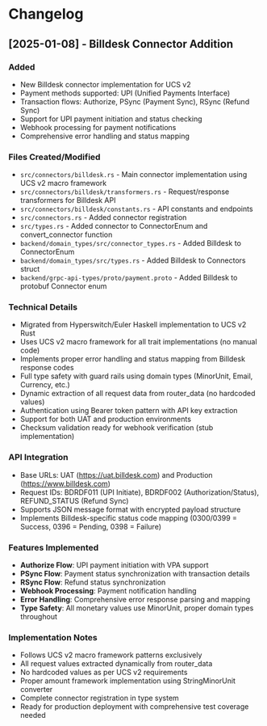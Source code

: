 # Changelog

## [2025-01-08] - Billdesk Connector Addition

### Added
- New Billdesk connector implementation for UCS v2
- Payment methods supported: UPI (Unified Payments Interface)
- Transaction flows: Authorize, PSync (Payment Sync), RSync (Refund Sync)
- Support for UPI payment initiation and status checking
- Webhook processing for payment notifications
- Comprehensive error handling and status mapping

### Files Created/Modified
- `src/connectors/billdesk.rs` - Main connector implementation using UCS v2 macro framework
- `src/connectors/billdesk/transformers.rs` - Request/response transformers for Billdesk API
- `src/connectors/billdesk/constants.rs` - API constants and endpoints
- `src/connectors.rs` - Added connector registration
- `src/types.rs` - Added connector to ConnectorEnum and convert_connector function
- `backend/domain_types/src/connector_types.rs` - Added Billdesk to ConnectorEnum
- `backend/domain_types/src/types.rs` - Added Billdesk to Connectors struct
- `backend/grpc-api-types/proto/payment.proto` - Added Billdesk to protobuf Connector enum

### Technical Details
- Migrated from Hyperswitch/Euler Haskell implementation to UCS v2 Rust
- Uses UCS v2 macro framework for all trait implementations (no manual code)
- Implements proper error handling and status mapping from Billdesk response codes
- Full type safety with guard rails using domain types (MinorUnit, Email, Currency, etc.)
- Dynamic extraction of all request data from router_data (no hardcoded values)
- Authentication using Bearer token pattern with API key extraction
- Support for both UAT and production environments
- Checksum validation ready for webhook verification (stub implementation)

### API Integration
- Base URLs: UAT (https://uat.billdesk.com) and Production (https://www.billdesk.com)
- Request IDs: BDRDF011 (UPI Initiate), BDRDF002 (Authorization/Status), REFUND_STATUS (Refund Sync)
- Supports JSON message format with encrypted payload structure
- Implements Billdesk-specific status code mapping (0300/0399 = Success, 0396 = Pending, 0398 = Failure)

### Features Implemented
- **Authorize Flow**: UPI payment initiation with VPA support
- **PSync Flow**: Payment status synchronization with transaction details
- **RSync Flow**: Refund status synchronization
- **Webhook Processing**: Payment notification handling
- **Error Handling**: Comprehensive error response parsing and mapping
- **Type Safety**: All monetary values use MinorUnit, proper domain types throughout

### Implementation Notes
- Follows UCS v2 macro framework patterns exclusively
- All request values extracted dynamically from router_data
- No hardcoded values as per UCS v2 requirements
- Proper amount framework implementation using StringMinorUnit converter
- Complete connector registration in type system
- Ready for production deployment with comprehensive test coverage needed